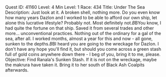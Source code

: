 Quest ID: 41160
Level: 4
Min Level: 1
Race: 434
Title: Under The Sea
Description: Just look at it. A broken shell, nothing more. Do you even know how many years Dazlon and I worked to be able to afford our own ship, let alone this lucrative lifestyle? Probably not. Most definitely not.$B$BYou know, I had quite the fortune on that ship. Saved it from several trades and other more... unconventional practices. Nothing out of the ordinary for a gal of the sea, after all. I worked months, almost a year for this and now - all gone, sunken to the depths.$B$BI heard you are going to the wreckage for Dazlon. I don't have any hope you'll find it, but should you come across a green stash full of gold coins anywhere down there - I beg of you, bring it to me, please.
Objective: Find Ranala's Sunken Stash. If it is not on the wreckage, maybe the makrura have taken it. Bring it to her south of Black Ash Coalpits afterwards.
